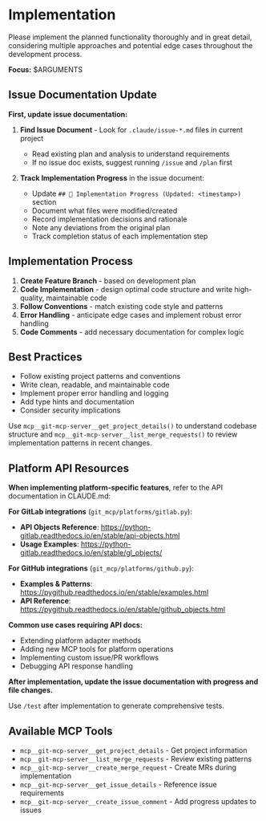 # Implementation

Please implement the planned functionality thoroughly and in great detail, considering multiple approaches and potential edge cases throughout the development process.

**Focus:** $ARGUMENTS

## Issue Documentation Update

**First, update issue documentation:**

1. **Find Issue Document** - Look for `.claude/issue-*.md` files in current project
   - Read existing plan and analysis to understand requirements
   - If no issue doc exists, suggest running `/issue` and `/plan` first

2. **Track Implementation Progress** in the issue document:
   - Update `## 🔨 Implementation Progress (Updated: <timestamp>)` section
   - Document what files were modified/created
   - Record implementation decisions and rationale
   - Note any deviations from the original plan
   - Track completion status of each implementation step

## Implementation Process

1. **Create Feature Branch** - based on development plan
2. **Code Implementation** - design optimal code structure and write high-quality, maintainable code
3. **Follow Conventions** - match existing code style and patterns
4. **Error Handling** - anticipate edge cases and implement robust error handling
5. **Code Comments** - add necessary documentation for complex logic

## Best Practices

- Follow existing project patterns and conventions
- Write clean, readable, and maintainable code
- Implement proper error handling and logging
- Add type hints and documentation
- Consider security implications

Use `mcp__git-mcp-server__get_project_details()` to understand codebase structure and `mcp__git-mcp-server__list_merge_requests()` to review implementation patterns in recent changes.

## Platform API Resources

**When implementing platform-specific features**, refer to the API documentation in CLAUDE.md:

**For GitLab integrations** (`git_mcp/platforms/gitlab.py`):
- **API Objects Reference**: https://python-gitlab.readthedocs.io/en/stable/api-objects.html
- **Usage Examples**: https://python-gitlab.readthedocs.io/en/stable/gl_objects/

**For GitHub integrations** (`git_mcp/platforms/github.py`):
- **Examples & Patterns**: https://pygithub.readthedocs.io/en/stable/examples.html
- **API Reference**: https://pygithub.readthedocs.io/en/stable/github_objects.html

**Common use cases requiring API docs:**
- Extending platform adapter methods
- Adding new MCP tools for platform operations
- Implementing custom issue/PR workflows
- Debugging API response handling

**After implementation, update the issue documentation with progress and file changes.**

Use `/test` after implementation to generate comprehensive tests.

## Available MCP Tools

- `mcp__git-mcp-server__get_project_details` - Get project information
- `mcp__git-mcp-server__list_merge_requests` - Review existing patterns
- `mcp__git-mcp-server__create_merge_request` - Create MRs during implementation
- `mcp__git-mcp-server__get_issue_details` - Reference issue requirements
- `mcp__git-mcp-server__create_issue_comment` - Add progress updates to issues
